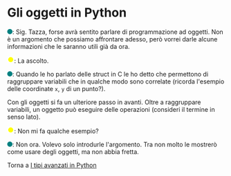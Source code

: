 # Gli oggetti in Python

![](../../images/people/tess.png): Sig. Tazza, forse avrà sentito parlare
di programmazione ad oggetti. Non è un argomento che possiamo affrontare
adesso, però vorrei darle alcune informazioni che le saranno utili già
da ora.

![](../../images/people/tazza.png): La ascolto.

![](../../images/people/tess.png): Quando le ho parlato delle struct in C
le ho detto che permettono di raggruppare variabili che in qualche modo
sono correlate (ricorda l'esempio delle coordinate `x`, `y` di un punto?).

Con gli oggetti si fa un ulteriore passo in avanti. Oltre a raggruppare
variabili, un oggetto può eseguire delle operazioni (consideri il termine
in senso lato).

![](../../images/people/tazza.png): Non mi fa qualche esempio?

![](../../images/people/tess.png): Non ora. Volevo solo introdurle
l'argomento. Tra non molto le mostrerò come usare degli oggetti, ma
non abbia fretta.

Torna a [I tipi avanzati in Python](../summary.md)
